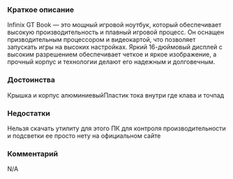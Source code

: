 ### **Краткое описание**
Infinix GT Book — это мощный игровой ноутбук, который обеспечивает высокую производительность и плавный игровой процесс. Он оснащен призводительным процессором и видеокартой, что позволяет запускать игры на высоких настройках. Яркий 16-дюймовый дисплей с высоким разрешением обеспечивает четкое и яркое изображение, а прочный корпус и технологии делают его надежным и долговечным.

### **Достоинства**
Крышка и корпус алюминиевыйПластик тока внутри где клава и точпад

### **Недостатки**
Нельзя скачать утилиту для этого ПК для контроля производительности и подсветки ее просто нету на официальном сайте

### **Комментарий**
N/A
